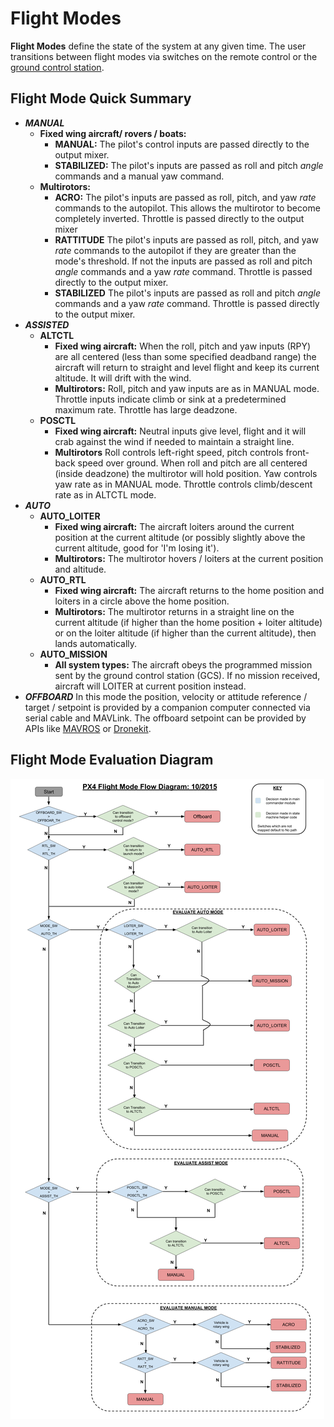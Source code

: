 # Flight Modes

**Flight Modes** define the state of the system at any given time.  The user transitions between flight modes via switches on the remote control or the [ground control station](../qgc/README.md).

## Flight Mode Quick Summary

  * **_MANUAL_**
    * **Fixed wing aircraft/ rovers / boats:** 
        * **MANUAL:** The pilot's control inputs are passed directly to the output mixer.
        * **STABILIZED:** The pilot's inputs are passed as roll and pitch *angle* commands and a manual yaw command.
    * **Multirotors:**
        * **ACRO:** The pilot's inputs are passed as roll, pitch, and yaw *rate* commands to the autopilot.  This allows the multirotor to become completely inverted.  Throttle is passed directly to the output mixer
        * **RATTITUDE** The pilot's inputs are passed as roll, pitch, and yaw *rate* commands to the autopilot if they are greater than the mode's threshold.  If not the inputs are passed as roll and pitch  *angle* commands and a yaw *rate* command.  Throttle is passed directly to the output mixer.
        * **STABILIZED** The pilot's inputs are passed as roll and pitch *angle* commands and a yaw *rate* command.  Throttle is passed directly to the output mixer.
  * **_ASSISTED_**
    * **ALTCTL**
      * **Fixed wing aircraft:** When the roll, pitch and yaw inputs (RPY) are all centered (less than some specified deadband range) the aircraft will return to straight and level flight and keep its current altitude. It will drift with the wind.
      * **Multirotors:** Roll, pitch and yaw inputs are as in MANUAL mode. Throttle inputs indicate climb or sink at a predetermined maximum rate. Throttle has large deadzone.
    * **POSCTL**
      * **Fixed wing aircraft:** Neutral inputs give level, flight and it will crab against the wind if needed to maintain a straight line.
      * **Multirotors** Roll controls left-right speed, pitch controls front-back speed over ground. When roll and pitch are all centered (inside deadzone) the multirotor will hold position. Yaw controls yaw rate as in MANUAL mode. Throttle controls climb/descent rate as in ALTCTL mode.
  * **_AUTO_**
    * **AUTO_LOITER**
        * **Fixed wing aircraft:** The aircraft loiters around the current position at the current altitude (or possibly slightly above the current altitude, good for 'I'm losing it'). 
        * **Multirotors:**  The multirotor hovers / loiters at the current position and altitude.
    * **AUTO_RTL**
        * **Fixed wing aircraft:** The aircraft returns to the home position and loiters in a circle above the home position. 
        * **Multirotors:** The multirotor returns in a straight line on the current altitude (if higher than the home position + loiter altitude) or on the loiter altitude (if higher than the current altitude), then lands automatically.
    * **AUTO_MISSION**
        * **All system types:** The aircraft obeys the programmed mission sent by the ground control station (GCS). If no mission received, aircraft will LOITER at current position instead.
  * **_OFFBOARD_**
    In this mode the position, velocity or attitude reference / target / setpoint is provided by a companion computer connected via serial cable and MAVLink. The offboard setpoint can be provided by APIs like [MAVROS](https://github.com/mavlink/mavros) or [Dronekit](http://dronekit.io).

## Flight Mode Evaluation Diagram
![](../../assets/diagrams/commander-flow-diagram.png)
